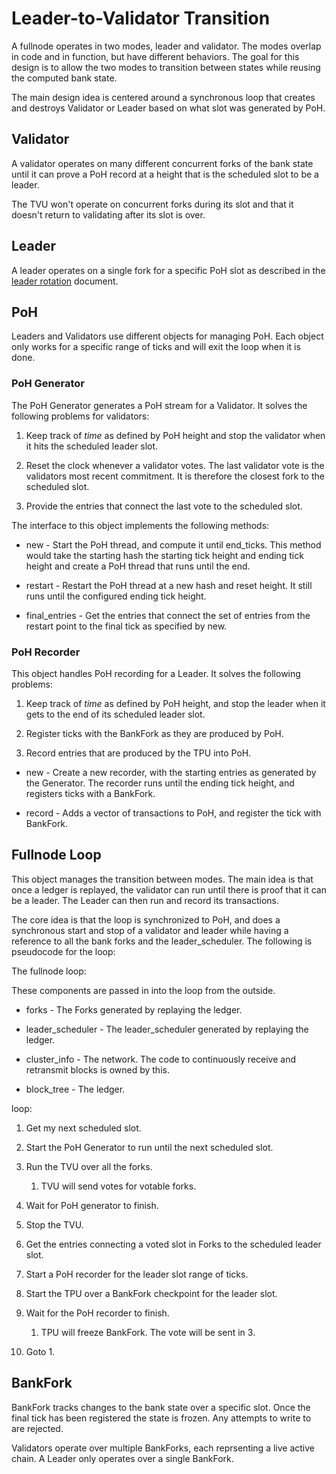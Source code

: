 # Leader-to-Validator Transition

A fullnode operates in two modes, leader and validator.  The modes overlap in
code and in function, but have different behaviors.  The goal for this design is
to allow the two modes to transition between states while reusing the computed
bank state.

The main design idea is centered around a synchronous loop that creates and
destroys Validator or Leader based on what slot was generated by PoH.  


## Validator

A validator operates on many different concurrent forks of the bank state until
it can prove a PoH record at a height that is the scheduled slot to be a leader.

The TVU won't operate on concurrent forks during its slot and that it doesn't
return to validating after its slot is over.

## Leader

A leader operates on a single fork for a specific PoH slot as
described in the [leader rotation](leader-rotation.md) document.


## PoH

Leaders and Validators use different objects for managing PoH. Each object only
works for a specific range of ticks and will exit the loop when it is done.

### PoH Generator

The PoH Generator generates a PoH stream for a Validator.  It solves the following
problems for validators:

1. Keep track of *time* as defined by PoH height and stop the validator when it
hits the scheduled leader slot.

2. Reset the clock whenever a validator votes.  The last validator vote is the
validators most recent commitment. It is therefore the closest fork to the
scheduled slot.

3. Provide the entries that connect the last vote to the scheduled slot.

The interface to this object implements the following methods:

* new - Start the PoH thread, and compute it until end\_ticks.  This method
would take the starting hash the starting tick height and ending tick height and
create a PoH thread that runs until the end.

* restart - Restart the PoH thread at a new hash and reset height.  It still
runs until the configured ending tick height.

* final\_entries - Get the entries that connect the set of entries from the
restart point to the final tick as specified by new.

### PoH Recorder

This object handles PoH recording for a Leader.  It solves the following
problems:

1. Keep track of *time* as defined by PoH height, and stop the leader when it
gets to the end of its scheduled leader slot.

2. Register ticks with the BankFork as they are produced by PoH.

3. Record entries that are produced by the TPU into PoH.

* new - Create a new recorder, with the starting entries as generated by the
Generator.  The recorder runs until the ending tick height, and registers ticks
with a BankFork.

* record - Adds a vector of transactions to PoH, and register the tick with BankFork.

## Fullnode Loop

This object manages the transition between modes.  The main idea is that once a
ledger is replayed, the validator can run until there is proof that it can be a
leader.  The Leader can then run and record its transactions.

The core idea is that the loop is synchronized to PoH, and does a synchronous
start and stop of a validator and leader while having a reference to all the
bank forks and the leader\_scheduler.  The following is pseudocode for the
loop:

The fullnode loop:

These components are passed in into the loop from the outside.

* forks - The Forks generated by replaying the ledger.

* leader\_scheduler - The leader\_scheduler generated by replaying the ledger.

* cluster\_info -  The network. The code to continuously receive and retransmit
blocks is owned by this.

* block\_tree -  The ledger.

loop:

1. Get my next scheduled slot.

2. Start the PoH Generator to run until the next scheduled slot.

3. Run the TVU over all the forks.

   1. TVU will send votes for votable forks.

4. Wait for PoH generator to finish.

5. Stop the TVU.

6. Get the entries connecting a voted slot in Forks to the scheduled leader slot.

7. Start a PoH recorder for the leader slot range of ticks.

8. Start the TPU over a BankFork checkpoint for the leader slot.

9. Wait for the PoH recorder to finish.

   1. TPU will freeze BankFork.  The vote will be sent in 3.

10. Goto 1.

## BankFork

BankFork tracks changes to the bank state over a specific slot.  Once the
final tick has been registered the state is frozen. Any attempts to write
to are rejected.

Validators operate over multiple BankForks, each reprsenting a live
active chain.  A Leader only operates over a single BankFork.
